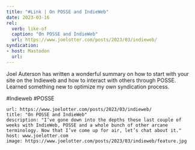 ```yaml
---
title: "#Link | On POSSE and IndieWeb"
date: 2023-03-16
rel:
  verb: like-of
  caption: "On POSSE and IndieWeb"
  url: https://www.joelotter.com/posts/2023/03/indieweb/
syndication: 
- host: Mastodon
  url: 
---
```


Joel Auterson has written a wonderful summary on how to start with your site on the Indieweb and how to interact with others through POSSE. Learned something new to optimize my own syndication process.

#Indieweb #POSSE

```cardlink
url: https://www.joelotter.com/posts/2023/03/indieweb/
title: "On POSSE and IndieWeb"
description: "I’ve gone down into the depths these last couple of weeks with IndieWeb, POSSE and a whole bunch of other arcane terminology. Now that I’ve come up for air, let’s chat about it."
host: www.joelotter.com
image: https://www.joelotter.com/posts/2023/03/indieweb/feature.jpg
```